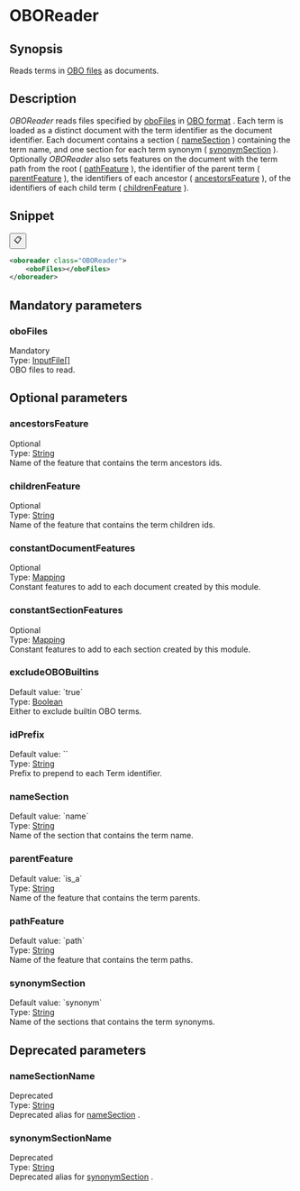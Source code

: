 <h1 class="module">OBOReader</h1>

## Synopsis

Reads terms in [OBO files](XXX) as documents.

## Description

 *OBOReader* reads files specified by <a href="#oboFiles" class="param">oboFiles</a> in [OBO format](XXX) . Each term is loaded as a distinct document with the term identifier as the document identifier. Each document contains a section ( <a href="#nameSection" class="param">nameSection</a> ) containing the term name, and one section for each term synonym ( <a href="#synonymSection" class="param">synonymSection</a> ). Optionally *OBOReader* also sets features on the document with the term path from the root ( <a href="#pathFeature" class="param">pathFeature</a> ), the identifier of the parent term ( <a href="#parentFeature" class="param">parentFeature</a> ), the identifiers of each ancestor ( <a href="#ancestorsFeature" class="param">ancestorsFeature</a> ), of the identifiers of each child term ( <a href="#childrenFeature" class="param">childrenFeature</a> ).

## Snippet



<button class="copy-code-button" title="Copy to clipboard" onclick="copy_code(this)">📋</button>
```xml
<oboreader class="OBOReader">
    <oboFiles></oboFiles>
</oboreader>
```

## Mandatory parameters

<h3 id="oboFiles" class="param">oboFiles</h3>

<div class="param-level param-level-mandatory">Mandatory
</div>
<div class="param-type">Type: <a href="../converter/fr.inra.maiage.bibliome.util.files.InputFile%5B%5D" class="converter">InputFile[]</a>
</div>
OBO files to read.

## Optional parameters

<h3 id="ancestorsFeature" class="param">ancestorsFeature</h3>

<div class="param-level param-level-optional">Optional
</div>
<div class="param-type">Type: <a href="../converter/java.lang.String" class="converter">String</a>
</div>
Name of the feature that contains the term ancestors ids.

<h3 id="childrenFeature" class="param">childrenFeature</h3>

<div class="param-level param-level-optional">Optional
</div>
<div class="param-type">Type: <a href="../converter/java.lang.String" class="converter">String</a>
</div>
Name of the feature that contains the term children ids.

<h3 id="constantDocumentFeatures" class="param">constantDocumentFeatures</h3>

<div class="param-level param-level-optional">Optional
</div>
<div class="param-type">Type: <a href="../converter/fr.inra.maiage.bibliome.alvisnlp.core.module.types.Mapping" class="converter">Mapping</a>
</div>
Constant features to add to each document created by this module.

<h3 id="constantSectionFeatures" class="param">constantSectionFeatures</h3>

<div class="param-level param-level-optional">Optional
</div>
<div class="param-type">Type: <a href="../converter/fr.inra.maiage.bibliome.alvisnlp.core.module.types.Mapping" class="converter">Mapping</a>
</div>
Constant features to add to each section created by this module.

<h3 id="excludeOBOBuiltins" class="param">excludeOBOBuiltins</h3>

<div class="param-level param-level-default-value">Default value: `true`
</div>
<div class="param-type">Type: <a href="../converter/java.lang.Boolean" class="converter">Boolean</a>
</div>
Either to exclude builtin OBO terms.

<h3 id="idPrefix" class="param">idPrefix</h3>

<div class="param-level param-level-default-value">Default value: ``
</div>
<div class="param-type">Type: <a href="../converter/java.lang.String" class="converter">String</a>
</div>
Prefix to prepend to each Term identifier.

<h3 id="nameSection" class="param">nameSection</h3>

<div class="param-level param-level-default-value">Default value: `name`
</div>
<div class="param-type">Type: <a href="../converter/java.lang.String" class="converter">String</a>
</div>
Name of the section that contains the term name.

<h3 id="parentFeature" class="param">parentFeature</h3>

<div class="param-level param-level-default-value">Default value: `is_a`
</div>
<div class="param-type">Type: <a href="../converter/java.lang.String" class="converter">String</a>
</div>
Name of the feature that contains the term parents.

<h3 id="pathFeature" class="param">pathFeature</h3>

<div class="param-level param-level-default-value">Default value: `path`
</div>
<div class="param-type">Type: <a href="../converter/java.lang.String" class="converter">String</a>
</div>
Name of the feature that contains the term paths.

<h3 id="synonymSection" class="param">synonymSection</h3>

<div class="param-level param-level-default-value">Default value: `synonym`
</div>
<div class="param-type">Type: <a href="../converter/java.lang.String" class="converter">String</a>
</div>
Name of the sections that contains the term synonyms.

## Deprecated parameters

<h3 id="nameSectionName" class="param">nameSectionName</h3>

<div class="param-level param-level-deprecated">Deprecated
</div>
<div class="param-type">Type: <a href="../converter/java.lang.String" class="converter">String</a>
</div>
Deprecated alias for <a href="#nameSection" class="param">nameSection</a> .

<h3 id="synonymSectionName" class="param">synonymSectionName</h3>

<div class="param-level param-level-deprecated">Deprecated
</div>
<div class="param-type">Type: <a href="../converter/java.lang.String" class="converter">String</a>
</div>
Deprecated alias for <a href="#synonymSection" class="param">synonymSection</a> .

